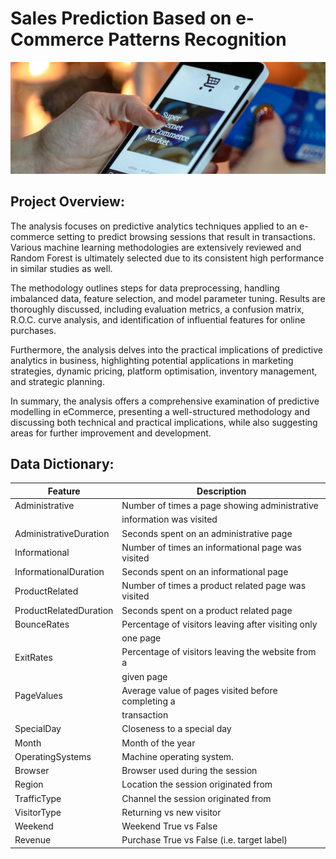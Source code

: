 # Sales Prediction Based on e-Commerce Patterns Recognition
![eCommerce](Images/eCommerce.jpg)

## Project Overview:
The analysis focuses on predictive analytics techniques applied to an e-commerce setting to predict browsing sessions that result in transactions. Various machine learning methodologies are extensively reviewed and Random Forest is ultimately selected due to its consistent high performance in similar studies as well.

The methodology outlines steps for data preprocessing, handling imbalanced data, feature selection, and model parameter tuning. Results are thoroughly discussed, including evaluation metrics, a confusion matrix, R.O.C. curve analysis, and identification of influential features for online purchases.

Furthermore, the analysis delves into the practical implications of predictive analytics in business, highlighting potential applications in marketing strategies, dynamic pricing, platform optimisation, inventory management, and strategic planning.

In summary, the analysis offers a comprehensive examination of predictive modelling in eCommerce, presenting a well-structured methodology and discussing both technical and practical implications, while also suggesting areas for further improvement and development.

## Data Dictionary:

| Feature                  | Description                                        |
|--------------------------|----------------------------------------------------|
| Administrative           | Number of times a page showing administrative      |
|                          | information was visited                            |
| AdministrativeDuration   | Seconds spent on an administrative page            |
| Informational            | Number of times an informational page was visited  |
| InformationalDuration    | Seconds spent on an informational page             |
| ProductRelated           | Number of times a product related page was visited |
| ProductRelatedDuration   | Seconds spent on a product related page            |
| BounceRates              | Percentage of visitors leaving after visiting only |
|                          | one page                                           |
| ExitRates                | Percentage of visitors leaving the website from a  |
|                          | given page                                         |
| PageValues               | Average value of pages visited before completing a |
|                          | transaction                                        |
| SpecialDay               | Closeness to a special day                         |
| Month                    | Month of the year                                  |
| OperatingSystems         | Machine operating system.                          |
| Browser                  | Browser used during the session                    |
| Region                   | Location the session originated from               |
| TrafficType              | Channel the session originated from                |                                 
| VisitorType              | Returning vs new visitor                           |
| Weekend                  | Weekend True vs False                              |
| Revenue                  | Purchase True vs False (i.e. target label)         |